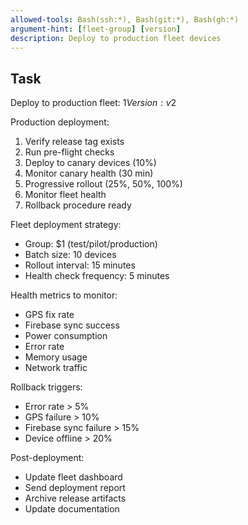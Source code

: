 ```yaml
---
allowed-tools: Bash(ssh:*), Bash(git:*), Bash(gh:*)
argument-hint: [fleet-group] [version]
description: Deploy to production fleet devices
---
```


## Task

Deploy to production fleet: $1
Version: v$2

Production deployment:
1. Verify release tag exists
2. Run pre-flight checks
3. Deploy to canary devices (10%)
4. Monitor canary health (30 min)
5. Progressive rollout (25%, 50%, 100%)
6. Monitor fleet health
7. Rollback procedure ready

Fleet deployment strategy:
- Group: $1 (test/pilot/production)
- Batch size: 10 devices
- Rollout interval: 15 minutes
- Health check frequency: 5 minutes

Health metrics to monitor:
- GPS fix rate
- Firebase sync success
- Power consumption
- Error rate
- Memory usage
- Network traffic

Rollback triggers:
- Error rate > 5%
- GPS failure > 10%
- Firebase sync failure > 15%
- Device offline > 20%

Post-deployment:
- Update fleet dashboard
- Send deployment report
- Archive release artifacts
- Update documentation